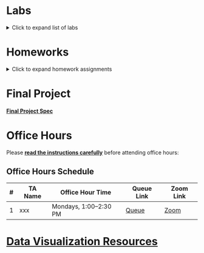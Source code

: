 # Labs
<details>
  <summary>Click to expand list of labs</summary>

  <details>
    <summary>Intro to Web Development</summary>
    <ul>
      <li><a href="./labs/lab-01/lab-01_lab_handout.html">Lab Handout</a></li>
      <li><a href="./labs/lab-01/lab-01_lab_activity.html">Lab Activity</a></li>
      <li><a href="./labs/lab-01/Template.zip" download>Template Download</a></li>
    </ul>
  </details>

  <details>
    <summary>Intro to D3 </summary>
    <ul>
      <li><a href="./labs/lab-02/lab-02_lab_handout.html">Lab Handout</a></li>
      <li><a href="./labs/lab-02/lab-02_lab_activity.html">Lab Activity</a></li>
      <li><a href="./labs/lab-02/Template.zip" download>Template Download</a></li>
    </ul>
  </details>

  <details>
    <summary>Scales & Axes in D3</summary>
    <ul>
      <li><a href="./labs/lab-03/lab-03_lab_handout.html">Lab Handout</a></li>
      <li><a href="./labs/lab-03/lab-03_lab_activity.html">Lab Activity</a></li>
      <li><a href="./labs/lab-03/Template.zip" download>Template Download</a></li>
    </ul>
  </details>

  <details>
    <summary>Basic Interactivity in D3 </summary>
    <ul>
      <li><a href="./labs/lab-04/lab-04_lab_handout.html">Lab Handout</a></li>
      <li><a href="./labs/lab-04/lab-04_lab_activity.html">Lab Activity</a></li>
      <li><a href="./labs/lab-04/Template1.zip" download>Template1 Download</a></li>
      <li><a href="./labs/lab-04/Template2.zip" download>Template2 Download</a></li>
    </ul>
  </details>

  <details>
    <summary>Brushing & Linking in D3 </summary>
    <ul>
      <li><a href="./labs/lab-05/lab-05_lab_handout.html">Lab Handout</a></li>
      <li><a href="./labs/lab-05/lab-05_lab_activity.html">Lab Activity</a></li>
      <li><a href="./labs/lab-05/Template.zip" download>Template Download</a></li>
    </ul>
  </details>

  <h4>D3 Layouts & GeoJSON [TBA]</h4>
  <h4>Network Visualization in D3 [TBA]</h4>

  <hr>

  <h3>Labs from previous years (for reference only, use at your own risk!)</h3>

  <h4>
    <a href="./labs/archive-labs/advanced_brushing.html">Advanced Brushing & Linking</a>
  </h4>

  <h4>
    <a href="./labs/archive-labs/apis_in_D3.html">Using APIs with D3</a>
  </h4>

</details>


# Homeworks
<details>
  <summary>Click to expand homework assignments</summary>

  <h4>
    <a href="./homeworks/dear_data.html">A1: Dear Data</a>
  </h4>

  <h4>
    <a href="./homeworks/black_hat_white_hat.html">A2: Black Hat & White Hat Visualization</a>
  </h4>

  <h4>
    <a href="./homeworks/viz_critique.html">A3: Design Critique & Re-Design</a>
  </h4>

  <h4>
    <a href="./homeworks/interactive_viz.html">A4: Interactive Visualization</a>
  </h4>

</details>



# Final Project
#### [Final Project Spec](./final_project/project_spec.md)

# Office Hours

Please [**read the instructions carefully**](./office_hour/students.md) before attending office hours:  

## Office Hours Schedule

| #   | TA Name | Office Hour Time         | Queue Link                  | Zoom Link |
|-----|--------|-----------------------------|----------------------------|----------|
| 1   | xxx    | Mondays, 1:00–2:30 PM        | [Queue](https://queuestatus.com/) | [Zoom](#) |


# [Data Visualization Resources](./resources.md)
